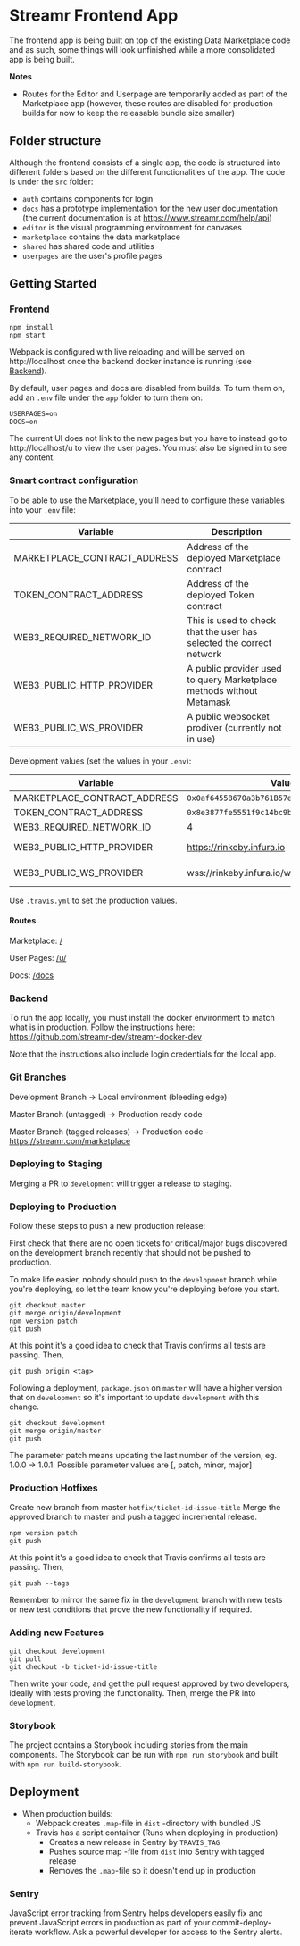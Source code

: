 # Streamr Frontend App

The frontend app is being built on top of the existing Data Marketplace code and as such, some things will look unfinished while a more consolidated app is being built.

**Notes**

* Routes for the Editor and Userpage are temporarily added as part of the Marketplace app (however, these routes are disabled for production builds for now to keep the releasable bundle size smaller)

## Folder structure

Although the frontend consists of a single app, the code is structured into different folders based on the different functionalities of the app. The code is under the `src` folder:

* `auth` contains components for login
* `docs` has a prototype implementation for the new user documentation (the current documentation is at https://www.streamr.com/help/api)
* `editor` is the visual programming environment for canvases
* `marketplace` contains the data marketplace
* `shared` has shared code and utilities
* `userpages` are the user's profile pages

## Getting Started

### Frontend

```
npm install
npm start
```

Webpack is configured with live reloading and will be served on http://localhost once the backend docker instance is running (see [Backend](#backend)).

By default, user pages and docs are disabled from builds. To turn them on, add an `.env` file under the `app` folder to turn them on:

```
USERPAGES=on
DOCS=on
```

The current UI does not link to the new pages but you have to instead go to http://localhost/u to view the user pages. You must also be signed in to see any content.

### Smart contract configuration

To be able to use the Marketplace, you'll need to configure these variables into your `.env` file:

| Variable                     | Description                                                          |
|------------------------------|----------------------------------------------------------------------|
| MARKETPLACE_CONTRACT_ADDRESS | Address of the deployed Marketplace contract                         |
| TOKEN_CONTRACT_ADDRESS       | Address of the deployed Token contract                               |
| WEB3_REQUIRED_NETWORK_ID     | This is used to check that the user has selected the correct network |
| WEB3_PUBLIC_HTTP_PROVIDER    | A public provider used to query Marketplace methods without Metamask |
| WEB3_PUBLIC_WS_PROVIDER      | A public websocket prodiver (currently not in use)                   |

Development values (set the values in your `.env`):

| Variable                     | Value                                        | Description      |
|------------------------------|----------------------------------------------|------------------|
| MARKETPLACE_CONTRACT_ADDRESS | `0x0af64558670a3b761B57e465Cb80B62254b39619` |                  |
| TOKEN_CONTRACT_ADDRESS       | `0x8e3877fe5551f9c14bc9b062bbae9d84bc2f5d4e` |                  |
| WEB3_REQUIRED_NETWORK_ID     | 4                                            | Rinkeby          |
| WEB3_PUBLIC_HTTP_PROVIDER    | https://rinkeby.infura.io                    | Infura (Rinkeby) |
| WEB3_PUBLIC_WS_PROVIDER      | wss://rinkeby.infura.io/ws                   | Infura (Rinkeby) |

Use `.travis.yml` to set the production values.

#### Routes

Marketplace: [/](/)

User Pages:  [/u/](/u)

Docs: [/docs](/docs)

### Backend

To run the app locally, you must install the docker environment to match what is in production. Follow the instructions here: https://github.com/streamr-dev/streamr-docker-dev

Note that the instructions also include login credentials for the local app. 

### Git Branches

Development Branch -> Local environment (bleeding edge)

Master Branch (untagged) -> Production ready code

Master Branch (tagged releases) -> Production code - https://streamr.com/marketplace

### Deploying to Staging

Merging a PR to `development` will trigger a release to staging. 

### Deploying to Production 

Follow these steps to push a new production release:

First check that there are no open tickets for critical/major bugs discovered on the development branch recently that should not be pushed to production.

To make life easier, nobody should push to the `development` branch while you're deploying, so let the team know you're deploying before you start.

```
git checkout master
git merge origin/development
npm version patch
git push
```

At this point it's a good idea to check that Travis confirms all tests are passing. Then,

```
git push origin <tag>
```

Following a deployment, `package.json` on `master` will have a higher version that on `development` so it's important to update `development` with this change.

```
git checkout development
git merge origin/master
git push
```

The parameter patch means updating the last number of the version, eg. 1.0.0 -> 1.0.1. Possible parameter values are [<VERSION>, patch, minor, major]

### Production Hotfixes

Create new branch from master `hotfix/ticket-id-issue-title` 
Merge the approved branch to master and push a tagged incremental release. 

```
npm version patch
git push 
```

At this point it's a good idea to check that Travis confirms all tests are passing. Then,

```
git push --tags
```

Remember to mirror the same fix in the `development` branch with new tests or new test conditions that prove the new functionality if required. 

### Adding new Features

```
git checkout development
git pull
git checkout -b ticket-id-issue-title
```

Then write your code, and get the pull request approved by two developers, ideally with tests proving the functionality. Then, merge the PR into `development`.

### Storybook

The project contains a Storybook including stories from the main components. The Storybook can be run with `npm run storybook` and built with `npm run build-storybook`.

## Deployment

- When production builds:
  - Webpack creates `.map`-file in `dist` -directory with bundled JS
  - Travis has a script container (Runs when deploying in production)
    - Creates a new release in Sentry by `TRAVIS_TAG`
    - Pushes source map -file from `dist` into Sentry with tagged release
    - Removes the `.map`-file so it doesn't end up in production

### Sentry

JavaScript error tracking from Sentry helps developers easily fix and prevent JavaScript errors in production as part of your commit-deploy-iterate workflow. Ask a powerful developer for access to the Sentry alerts.
